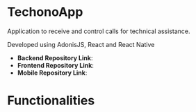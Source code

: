 # TechonoApp

Application to receive and control calls for technical assistance.

Developed using AdonisJS, React and React Native

- **Backend Repository Link**: 
- **Frontend Repository Link**: 
- **Mobile Repository Link**: 

# Functionalities
